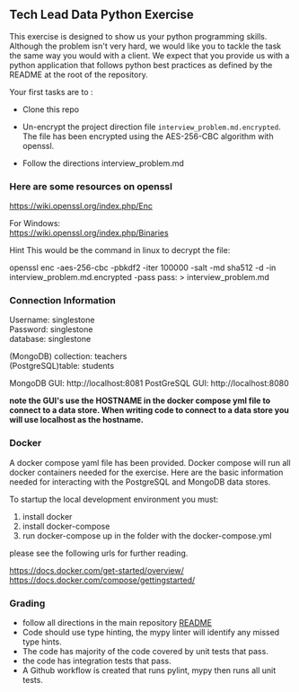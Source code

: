 ## Tech Lead Data Python Exercise

This exercise is designed to show us your python programming skills. 
Although the problem isn't very hard, we would like you to tackle the task the same way you would with a client. 
We expect that you provide us with a python application that follows python best practices as defined by the README at the root of the repository.   

Your first tasks are to :  

* Clone this repo
* Un-encrypt the project direction file  ```interview_problem.md.encrypted```. The file has been encrypted using the AES-256-CBC algorithm with openssl.  

* Follow the directions interview_problem.md

### Here are some resources on openssl   
https://wiki.openssl.org/index.php/Enc

For Windows:   
https://wiki.openssl.org/index.php/Binaries

Hint This would be the command in linux to decrypt the file:

openssl enc -aes-256-cbc -pbkdf2 -iter 100000 -salt -md sha512 -d -in interview_problem.md.encrypted -pass pass:<provided password> > interview_problem.md


### Connection Information

Username: singlestone    
Password: singlestone    
database: singlestone  

(MongoDB) collection: teachers    
(PostgreSQL)table: students    

MongoDB GUI: http://localhost:8081
PostGreSQL GUI: http://localhost:8080

**note the GUI's use the HOSTNAME in the docker compose yml file to connect to a data store. When writing code to connect to a data store you will use localhost as the hostname.**

### Docker

A docker compose yaml file has been provided. Docker compose will run all docker containers needed for the exercise.
Here are the basic information needed for interacting with the PostgreSQL and MongoDB data stores.


To startup the local development environment you must:

1. install docker  
2. install docker-compose  
3. run docker-compose up in the folder with the docker-compose.yml   

please see the following urls for further reading.   

https://docs.docker.com/get-started/overview/    
https://docs.docker.com/compose/gettingstarted/   


### Grading

* follow all directions in the main repository [README](../README.md)
* Code should use type hinting, the mypy linter will identify any missed type hints.
* The code has majority of the code covered by unit tests that pass.
* the code has integration tests that pass.
* A Github workflow is created that runs pylint, mypy then runs all unit tests.


